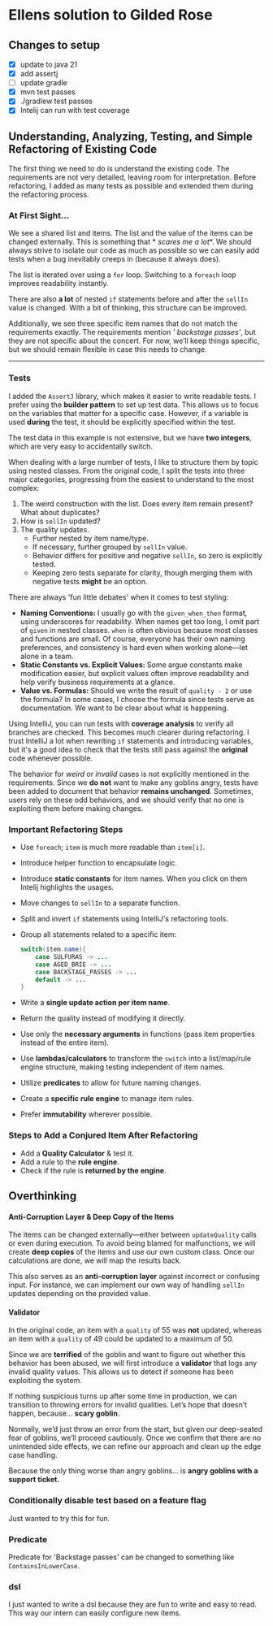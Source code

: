 # Ellens solution to Gilded Rose

## Changes to setup

- [x] update to java 21
- [x] add assertj
- [ ] update gradle
- [x] mvn test passes
- [x] ./gradlew test passes
- [x] Intelij can run with test coverage

## Understanding, Analyzing, Testing, and Simple Refactoring of Existing Code

The first thing we need to do is understand the existing code. The requirements are not very detailed, leaving room for
interpretation.
Before refactoring, I added as many tests as possible and extended them during the refactoring process.

### At First Sight...

We see a shared list and items. The list and the value of the items can be changed externally. This is something that *
*scares me a lot**.
We should always strive to isolate our code as much as possible so we can easily add tests when a bug inevitably creeps
in (because it always does).

The list is iterated over using a `for` loop. Switching to a `foreach` loop improves readability instantly.

There are also **a lot** of nested `if` statements before and after the `sellIn` value is changed. With a bit of
thinking, this structure can be improved.

Additionally, we see three specific item names that do not match the requirements exactly. The requirements mention *'
backstage passes'*, but they are not specific about the concert. For now, we’ll keep things specific, but we should
remain flexible in case this needs to change.

---

### Tests

I added the `AssertJ` library, which makes it easier to write readable tests. I prefer using the **builder pattern** to
set up test data. This allows us to focus on the variables that matter for a specific case. However, if a variable is
used **during** the test, it should be explicitly specified within the test.

The test data in this example is not extensive, but we have **two integers**, which are very easy to accidentally
switch.

When dealing with a large number of tests, I like to structure them by topic using nested classes. From the original
code, I split the tests into three major categories, progressing from the easiest to understand to the most complex:

1. The weird construction with the list. Does every item remain present? What about duplicates?
2. How is `sellIn` updated?
3. The quality updates.
    - Further nested by item name/type.
    - If necessary, further grouped by `sellIn` value.
    - Behavior differs for positive and negative `sellIn`, so zero is explicitly tested.
    - Keeping zero tests separate for clarity, though merging them with negative tests **might** be an option.

There are always 'fun little debates' when it comes to test styling:

- **Naming Conventions:** I usually go with the `given_when_then` format, using underscores for readability. When names
  get too long, I omit part of `given` in nested classes. `when` is often obvious because most classes and functions are
  small. Of course, everyone has their own naming preferences, and consistency is hard even when working alone—let alone
  in a team.
- **Static Constants vs. Explicit Values:** Some argue constants make modification easier, but explicit values often
  improve readability and help verify business requirements at a glance.
- **Value vs. Formulas:** Should we write the result of `quality - 2`  or use the formula? In some cases, I
  choose the formula since tests serve as documentation. We want to be clear about what is happening.

Using IntelliJ, you can run tests with **coverage analysis** to verify all branches are checked. This becomes much
clearer during refactoring. I trust IntelliJ a lot when rewriting `if` statements and introducing variables, but it's a
good idea to check that the tests still pass against the **original** code whenever possible.

The behavior for *weird* or *invalid* cases is not explicitly mentioned in the requirements. Since we **do not** want to
make any goblins angry, tests have been added to document that behavior **remains unchanged**. Sometimes, users rely on
these odd behaviors, and we should verify that no one is exploiting them before making changes.

### Important Refactoring Steps

- Use `foreach`; `item` is much more readable than `item[i]`.
- Introduce helper function to encapsulate logic.
- Introduce **static constants** for item names. When you click on them Intelij highlights the usages.
- Move changes to `sellIn` to a separate function.
- Split and invert `if` statements using IntelliJ's refactoring tools.
- Group all statements related to a specific item:

  ```java
  switch(item.name){
      case SULFURAS -> ...
      case AGED_BRIE -> ...
      case BACKSTAGE_PASSES -> ...
      default -> ...    
  }
  ```
- Write a **single update action per item name**.
- Return the quality instead of modifying it directly.
- Use only the **necessary arguments** in functions (pass item properties instead of the entire item).
- Use **lambdas/calculators** to transform the `switch` into a list/map/rule engine structure, making testing
  independent of item names.
- Utilize **predicates** to allow for future naming changes.
- Create a **specific rule engine** to manage item rules.
- Prefer **immutability** wherever possible.

### Steps to Add a Conjured Item After Refactoring

- Add a **Quality Calculator** & test it.
- Add a rule to the **rule engine**.
- Check if the rule is **returned by the engine**.

## Overthinking


#### Anti-Corruption Layer & Deep Copy of the Items

The items can be changed externally—either between `updateQuality` calls or even during execution. To avoid being blamed
for malfunctions, we will create **deep copies** of the items and use our own custom class. Once our calculations are
done, we will map the results back.

This also serves as an **anti-corruption layer** against incorrect or confusing input. For instance, we can implement
our own way of handling `sellIn` updates depending on the provided value.

#### Validator

In the original code, an item with a `quality` of 55 was **not** updated, whereas an item with a `quality` of 49 could
be updated to a maximum of 50.

Since we are **terrified** of the goblin and want to figure out whether this behavior has been abused, we will first
introduce a **validator** that logs any invalid quality values. This allows us to detect if someone has been exploiting
the system.

If nothing suspicious turns up after some time in production, we can transition to throwing errors for invalid
qualities. Let’s hope that doesn’t happen, because... **scary goblin**.

Normally, we’d just throw an error from the start, but given our deep-seated fear of goblins, we’ll proceed cautiously.
Once we confirm that there are no unintended side effects, we can refine our approach and clean up the edge case
handling.

Because the only thing worse than angry goblins… is **angry goblins with a support ticket.**


### Conditionally disable test based on a feature flag
Just wanted to try this for fun. 


### Predicate
Predicate for 'Backstage passes' can be changed to something like `ContainsInLowerCase`.

### dsl
I just wanted to write a dsl because they are fun to write and easy to read. This way our intern can easily configure new items.


